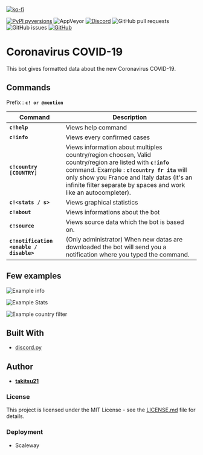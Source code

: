 [![ko-fi](https://www.ko-fi.com/img/githubbutton_sm.svg)](https://ko-fi.com/U7U1RSV5)

[![PyPI pyversions](https://img.shields.io/badge/python-3.8-blue)](https://www.python.org/)  ![AppVeyor](https://img.shields.io/appveyor/ci/takitsu21/WarframeTrader) [![Discord](https://img.shields.io/discord/556268083681951759?color=blue&label=discord)](http://discord.gg/wTxbQYb) ![GitHub pull requests](https://img.shields.io/github/issues-pr/takitsu21/covid-19-tracker) ![GitHub issues](https://img.shields.io/github/issues/takitsu21/covid-19-tracker) [![GitHub](https://img.shields.io/github/license/takitsu21/covid-19-tracker)](LICENCE)

# Coronavirus COVID-19

This bot gives formatted data about the new Coronavirus COVID-19.

## Commands

Prefix : **`c! or @mention`**

| Command | Description |
| ------- | ----------- |
| **`c!help`** | Views help command |
| **`c!info`** | Views every confirmed cases |
| **`c!country [COUNTRY]`** | Views information about multiples country/region choosen, Valid country/region are listed with **`c!info`** command. Example : **`c!country fr ita`** will only show you France and Italy datas (it's an infinite filter separate by spaces and work like an autocompleter). |
| **`c!<stats / s>`** | Views graphical statistics |
| **`c!about`** | Views informations about the bot |
| **`c!source`** | Views source data which the bot is based on. |
| **`c!notification <enable / disable>`** | (Only administrator) When new datas are downloaded the bot will send you a notification where you typed the command. |


## Few examples

![Example info](https://i.imgur.com/h502DQL.png)

![Example Stats](https://i.imgur.com/8ZA1zm6.png)

![Example country filter](https://i.imgur.com/lLYU6qa.png)

## Built With

* [discord.py](https://discordpy.readthedocs.io/en/latest/)

## Author

* [**takitsu21**](https://github.com/takitsu21/)

### License

This project is licensed under the MIT License - see the [LICENSE.md](LICENSE) file for details.

### Deployment

* Scaleway